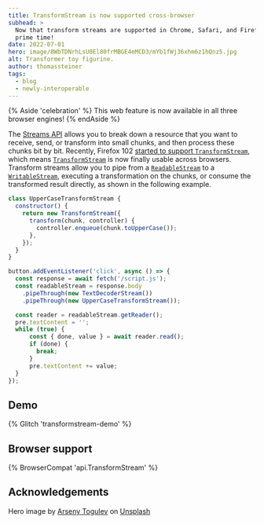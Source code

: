 ```yaml
---
title: TransformStream is now supported cross-browser
subhead: >
  Now that transform streams are supported in Chrome, Safari, and Firefox, they're finally ready for
  prime time!
date: 2022-07-01
hero: image/8WbTDNrhLsU0El80frMBGE4eMCD3/mYb1fWj36xhm6z1hQnz5.jpg
alt: Transformer toy figurine.
author: thomassteiner
tags:
  - blog
  - newly-interoperable
---
```


{% Aside 'celebration' %}
This web feature is now available in all three browser engines!
{% endAside %}

The [Streams API](/streams/) allows you to break down a resource that you want to receive, send, or transform into small chunks, and then process these chunks bit by bit. Recently, Firefox 102
[started to support `TransformStream`](https://developer.mozilla.org/docs/Mozilla/Firefox/Releases/102#apis),
which means [`TransformStream`](https://developer.mozilla.org/docs/Web/API/TransformStream) is now
finally usable across browsers. Transform streams allow you to pipe from a
[`ReadableStream`](https://developer.mozilla.org/docs/Web/API/ReadableStream) to a
[`WritableStream`](https://developer.mozilla.org/docs/Web/API/WritableStream), executing a
transformation on the chunks, or consume the transformed result directly,
as shown in the following example.

```js
class UpperCaseTransformStream {
  constructor() {
    return new TransformStream({
      transform(chunk, controller) {
        controller.enqueue(chunk.toUpperCase());
      },
    });
  }
}

button.addEventListener('click', async () => {
  const response = await fetch('/script.js');
  const readableStream = response.body
    .pipeThrough(new TextDecoderStream())
    .pipeThrough(new UpperCaseTransformStream());

  const reader = readableStream.getReader();
  pre.textContent = '';
  while (true) {
      const { done, value } = await reader.read();
      if (done) {
        break;
      }
      pre.textContent += value;
  }
});
```

## Demo

{% Glitch 'transformstream-demo' %}

## Browser support

{% BrowserCompat 'api.TransformStream' %}

## Acknowledgements

Hero image by <a href="https://unsplash.com/@tetrakiss">Arseny Togulev</a> on <a href="https://unsplash.com/s/photos/transformer">Unsplash</a>
